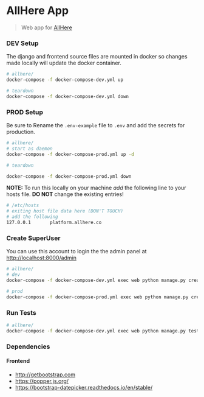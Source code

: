 # AllHere App
> Web app for [AllHere][0]

### DEV Setup
The django and frontend source files are mounted in docker so changes made locally will update the docker container.
```bash
# allhere/
docker-compose -f docker-compose-dev.yml up

# teardown
docker-compose -f docker-compose-dev.yml down
```

### PROD Setup
Be sure to Rename the `.env-example` file to `.env` and add the secrets for production.
```bash
# allhere/
# start as daemon
docker-compose -f docker-compose-prod.yml up -d

# teardown

docker-compose -f docker-compose-prod.yml down
```
**NOTE:** To run this locally on your machine *add* the following line to your hosts file. **DO NOT** change the existing entries!
```bash
# /etc/hosts
# exiting host file data here (DON'T TOUCH)
# add the following
127.0.0.1       platform.allhere.co
```



### Create SuperUser
You can use this account to login the the admin panel at [http://localhost:8000/admin][1]
```bash
# allhere/
# dev
docker-compose -f docker-compose-dev.yml exec web python manage.py createsuperuser

# prod
docker-compose -f docker-compose-prod.yml exec web python manage.py createsuperuser
```

### Run Tests
```bash
# allhere/
docker-compose -f docker-compose-dev.yml exec web python manage.py test
```

### Dependencies

#### Frontend

- http://getbootstrap.com
- https://popper.js.org/
- https://bootstrap-datepicker.readthedocs.io/en/stable/


[0]: http://www.allhere.co
[1]: http://localhost:8000/admin
